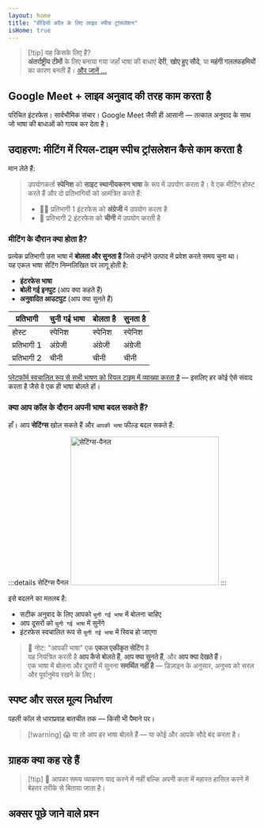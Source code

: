```yaml
---
layout: home
title: "वीडियो कॉल के लिए लाइव स्पीच ट्रांसलेशन"
isHome: true
---
```


<HeroSection title="**किसी भी** भाषा में मिलें" :typingSpeed="10" text="**वीडियो कॉल** में लाइव स्पीच ट्रांसलेशन — तेज़, स्पष्ट, सीमाहीन संवाद।">
<NavButton buttonLabel="यह कैसे काम करता है" buttonClass="brand" to="/#HowItWorks" />
<NavButton buttonLabel="असिस्टेंट" buttonClass="alt" to="/chat" />
</HeroSection>

<span id="1"></span>
<FeatureBlock
    :card="{
      title: 'अनुवाद ≠ समझ। यहाँ है आगे क्या है।',
      details: 'भाषा कोई भी हो, आपकी आवाज़ सुनी जाती है — और समझी जाती है — जैसे कि आप एक ही भाषा बोलते हों।',
      items: [
        '✧ प्राकृतिक रूप से, [रियल टाइम](./product/overview/how-it-works) में, और बिना सबटाइटल या देरी के।',
        '✧ AI-संचालित व्याख्या टोन, इरादा, और उद्योग-विशिष्ट शब्दावली को पकड़ती है।',
      ],
      link: './product/overview/what-is-intermind',
      src: {
        light: '/media-kit/animals-cartoon-3-2.png',
        dark: '/1d.png',
      },
      inversion: false,
    }"
  />

<span id="2"></span>
<FeatureBlock
    :card="{
      title: 'आपकी मीटिंग्स के भीतर का दिमाग',
      details: 'InterMind हर बहुभाषी कॉल को स्पष्ट, खोजने योग्य ज्ञान में बदल देता है।',
      items: [
        '✧ **कुछ भी पूछें** — AI **आपकी मीटिंग्स में** उत्तर ढूंढता है।',
        '✧ कार्य, मालिक, और समय सीमा अपने आप निकालता है।',
        '✧ मुख्य बिंदुओं को किसी भी भाषा में सारांशित करता है — तुरंत।',
      ],
      link: './product/overview/how-it-works#🧩-deep-memory-deep-understanding',
      src: {
        light: '/2l.png',
        dark: '/2d.png',
      },
      inversion: true,
    }"
  />

<span id="3"></span>
<FeatureBlock
    :card="{
      title: 'गंभीर मीटिंग्स के लिए बनाया गया — सिर्फ बात करने के लिए नहीं',
      details: 'InterMind एक [पेशेवर-ग्रेड वीडियो मीटिंग प्लेटफॉर्म](./product/overview/video-meeting-platform) है, कोई हल्का ऐड-ऑन या प्लगइन नहीं।',
      items: [
        '✧ 1080p रिज़ॉल्यूशन, स्मार्ट नॉइज़ सप्रेशन, शेड्यूलिंग, मॉडरेशन, स्क्रीन शेयरिंग, रिकॉर्डिंग, सबटाइटलिंग, प्रतिभागी चैट और कैलेंडर इंटीग्रेशन — सब कुछ बिल्ट इन, **उपयोग के लिए तैयार**।',
      ],
      link: './product/overview/video-meeting-platform',
      src: {
        light: '/3l.mp4',
        dark: '/3d.mp4',
      },
      inversion: false,
    }"
  />

<span id="4"></span>
<FeatureBlock
    :card="{
      title: 'जहाँ मायने रखती है वहाँ गोपनीयता',
      details: 'InterMind विश्वास-महत्वपूर्ण बातचीत के लिए बनाया गया है — जहाँ गोपनीयता और नियंत्रण सबसे महत्वपूर्ण है।',
      items: ['✧ [प्राइवेसी ज़ोन](./product/overview/privacy-architecture) — EU, US, SE Asia', '✧ **शून्य डेटा ट्रेनिंग**। कोई तीसरे पक्ष की पहुंच नहीं।'],
      link: './product/overview/privacy-architecture',
      src: {
        light: '/4l.png',
        dark: '/4d.png',
      },
      inversion: true,
    }"
  />

> [!tip] यह किसके लिए है?  
> **अंतर्राष्ट्रीय टीमों** के लिए बनाया गया जहाँ भाषा की बाधाएं **देरी**, **खोए हुए सौदे**, या **महंगी गलतफहमियों** का कारण बनती हैं। [और जानें ...](./product/overview/markets)

## Google Meet + लाइव अनुवाद की तरह काम करता है

परिचित इंटरफेस। सार्वभौमिक संचार। Google Meet जैसी ही आसानी — तत्काल अनुवाद के साथ जो भाषा की बाधाओं को गायब कर देता है।

<span id="HowItWorks"></span>

<FeatureCards
    :features="[
      {
        title: 'मुफ्त में साइन अप करें',
        details: 'अपनी भाषा चुनें और [खाता बनाएं](#Pricing)।',
        icon: {
          light: '/signUp.png',
          dark: '/signUp.png',
        },
      },
      {
        title: 'मीटिंग शुरू करें',
        details: 'तुरंत बनाएं या पहले से शेड्यूल करें।',
        icon: {
          light: '/start.png',
          dark: '/start.png',
        },
      },
      {
        title: 'मीटिंग में शामिल हों',
        details: 'लिंक पर क्लिक करें, नाम दर्ज करें, तुरंत शामिल हों।',
        icon: {
          light: '/join.png',
          dark: '/join.png',
        },
      },
      {
        title: 'अपनी भाषा में बोलें',
        details: 'हर कोई अपनी भाषा में बोलता और सुनता है।',
        icon: {
          light: '/meeting.png',
          dark: '/meeting.png',
        },
      },
    ]"
  />

<span id="Example"></span>

## उदाहरण: मीटिंग में रियल-टाइम स्पीच ट्रांसलेशन कैसे काम करता है

मान लेते हैं:

> उपयोगकर्ता **स्पेनिश** को **साइट स्थानीयकरण भाषा** के रूप में उपयोग करता है। वे एक मीटिंग होस्ट करते हैं और दो प्रतिभागियों को आमंत्रित करते हैं:
>
> - 🧑‍💼 प्रतिभागी 1 इंटरफेस को **अंग्रेजी** में उपयोग करता है
> - 👩 प्रतिभागी 2 इंटरफेस को **चीनी** में उपयोग करती है

### मीटिंग के दौरान क्या होता है?

प्रत्येक प्रतिभागी उस भाषा में **बोलता और सुनता है** जिसे उन्होंने उत्पाद में प्रवेश करते समय चुना था।  
यह एकल भाषा सेटिंग निम्नलिखित पर लागू होती है:

- **इंटरफेस भाषा**
- **बोली गई इनपुट** (आप क्या कहते हैं)
- **अनुवादित आउटपुट** (आप क्या सुनते हैं)

| प्रतिभागी     | चुनी गई भाषा | बोलता है | सुनता है |
| ------------- | ------------ | -------- | ------- |
| होस्ट         | स्पेनिश      | स्पेनिश   | स्पेनिश  |
| प्रतिभागी 1   | अंग्रेजी     | अंग्रेजी  | अंग्रेजी |
| प्रतिभागी 2   | चीनी        | चीनी     | चीनी    |

[प्लेटफॉर्म स्वचालित रूप से सभी भाषण को रियल टाइम में व्याख्या करता है](./product/overview/how-it-works) — इसलिए हर कोई ऐसे संवाद करता है जैसे वे एक ही भाषा बोलते हों।

### क्या आप कॉल के दौरान अपनी भाषा बदल सकते हैं?

हाँ। आप **सेटिंग्स** खोल सकते हैं और `आपकी भाषा` फील्ड बदल सकते हैं:

:::details सेटिंग्स पैनल
<img src="/settings.png" alt="सेटिंग्स-पैनल" width="300px" />
:::

इसे बदलने का मतलब है:

- सटीक अनुवाद के लिए आपको `चुनी गई भाषा` में बोलना चाहिए
- आप दूसरों को `चुनी गई भाषा` में सुनेंगे
- इंटरफेस स्वचालित रूप से `चुनी गई भाषा` में स्विच हो जाएगा

> 📌 नोट: "आपकी भाषा" एक **एकल एकीकृत सेटिंग** है  
> यह नियंत्रित करती है **आप कैसे बोलते हैं**, **आप क्या सुनते हैं**, और **आप क्या देखते हैं**।  
> एक भाषा में बोलना और दूसरी में सुनना **समर्थित नहीं है** — डिज़ाइन के अनुसार, अनुभव को सरल और पूर्वानुमेय रखने के लिए।

## स्पष्ट और सरल मूल्य निर्धारण

पहली कॉल से धाराप्रवाह बातचीत तक — किसी भी पैमाने पर।

<span id="Pricing"></span>

<PricingPlans
    :plans="[
      {
        title: '**बेसिक** &nbsp 1 उपयोगकर्ता',
        price: '**निःशुल्क**',
        details: 'क्रेडिट कार्ड की आवश्यकता नहीं',
        items: [
          '**25** मीटिंग्स',
          '**100** प्रतिभागी वीडियो मीटिंग्स [💬](#3)',
          '**30** GB प्रति उपयोगकर्ता पूल्ड स्टोरेज',
          'अपनी सभी मीटिंग्स में खोजें [💬](#2)',
          'समकालिक अनुवाद [💬](#1)',
        ],
      },
      {
        title: '**प्रो**  &nbsp 1-99 उपयोगकर्ता',
        price: '**$20** /माह/उपयोगकर्ता, वार्षिक बिलिंग',
        details: 'या $25 मासिक बिलिंग',
        items: [
          '**असीमित** मीटिंग्स',
          '**150** प्रतिभागी वीडियो मीटिंग्स [💬](#3)',
          '**2** TB प्रति उपयोगकर्ता पूल्ड स्टोरेज',
          'अपनी सभी मीटिंग्स में खोजें [💬](#2)',
          'समकालिक अनुवाद [💬](#1)',
        ],
      },
      {
        title: '**बिजनेस** &nbsp 100+ उपयोगकर्ता',
        price: '**कस्टम मूल्य निर्धारण**',
        details: 'गोपनीयता के लिए निर्मित',
        items: [
          '**असीमित** मीटिंग्स',
          '**500** प्रतिभागी वीडियो मीटिंग्स [💬](#3)',
          '**5** TB प्रति उपयोगकर्ता पूल्ड स्टोरेज',
          'अपनी सभी मीटिंग्स में खोजें [💬](#2)',
          'समकालिक अनुवाद [💬](#1)',
          '**प्राइवेसी जोन्स** [💬](#4)',
        ],
      },
    ]">

<AuthButton text="शुरू करें" button-class="brand" event-name="get_started_attempt"/>
<AuthButton text="अभी खरीदें" mode="checkout" eventName="buy_now_attempt" />
<ContactForm buttonText="हमारी टीम से बात करें" buttonClass="alt" />
</PricingPlans>

> [!warning] 😱 या तो आप हर भाषा बोलते हैं — या कोई और आपके सौदे बंद करता है।

<span id="Testimonials"></span>

## ग्राहक क्या कह रहे हैं

<AutoScrollTestimonials testimonialsUrl="/testimonials.json"/>

> [!tip] 🥇 आपका समय व्याकरण याद करने में नहीं बल्कि अपनी कला में महारत हासिल करने में बेहतर तरीके से बिताया जाता है।

## अक्सर पूछे जाने वाले प्रश्न

<span id="FAQ"></span>

<AccordionGroup
    :items="[
      {
        q: 'InterMind किन भाषाओं में अनुवाद का समर्थन करता है?',
        a: 'InterMind निम्नलिखित 19 भाषाओं में **रियल-टाइम अनुवाद** का समर्थन करता है:<br><br>- العربية (ar) – अरबी<br>- Čeština (cs) – चेक<br>- Deutsch (de) – जर्मन<br>- English (en) – अंग्रेजी<br>- Español (es) – स्पेनिश<br>- Français (fr) – फ्रेंच<br>- हिन्दी (hi) – हिंदी<br>- Magyar (hu) – हंगेरियन<br>- Italiano (it) – इतालवी<br>- 日本語 (ja) – जापानी<br>- 한국어 (ko) – कोरियाई<br>- Nederlands (nl) – डच<br>- Polski (pl) – पोलिश<br>- Português (pt) – पुर्तगाली<br>- Русский (ru) – रूसी<br>- Türkçe (tr) – तुर्की<br>- 中文 (zh) – चीनी<br><br>हम लगातार इस सूची का विस्तार कर रहे हैं — हर मुख्य रिलीज़ के साथ नई भाषाएं जोड़ी जाती हैं।',
      },
      {
        q: 'लाइसेंसधारी उपयोगकर्ता क्या है और प्रतिभागी क्या है?',
        a: 'एक *लाइसेंसधारी उपयोगकर्ता* के पास निःशुल्क या सशुल्क मीटिंग लाइसेंस होता है और वे अपनी योजना की सीमा के भीतर मीटिंग शेड्यूल कर सकते हैं। *प्रतिभागी* आमंत्रित व्यक्ति हैं — उन्हें **खाता या लाइसेंस की आवश्यकता नहीं** होती और वे किसी भी डिवाइस से **निःशुल्क** जुड़ सकते हैं।',
      },
      {
        q: 'एक InterMind लाइसेंस का उपयोग कितने लोग कर सकते हैं?',
        a: 'प्रत्येक *लाइसेंसधारी उपयोगकर्ता* **असीमित मीटिंग** होस्ट कर सकता है। यदि कई टीम सदस्यों को एक साथ मीटिंग होस्ट करनी है, तो प्रत्येक को अपना लाइसेंस चाहिए होगा।',
      },
      {
        q: 'मीटिंग की अधिकतम अवधि क्या है?',
        a: 'सभी योजनाओं में मीटिंग **24 घंटे** तक चल सकती है।',
      },
      {
        q: 'क्या मैं जो मीटिंग होस्ट कर सकता हूं उसकी कोई सीमा है?',
        a: '*निःशुल्क बेसिक* योजना में **25 निःशुल्क मीटिंग** शामिल हैं। *प्रो* और *बिजनेस* योजनाएं अधिक प्रतिभागियों और नियंत्रण के साथ असीमित मीटिंग प्रदान करती हैं।',
      },
      {
        q: 'InterMind डेटा गोपनीयता और सुरक्षा कैसे सुनिश्चित करता है?',
        a: 'InterMind **डिज़ाइन से निजी** है। सभी डेटा आपके चुने गए **गोपनीयता क्षेत्र** — _EU_, _US_, या _Asia_ के भीतर प्रोसेस और स्टोर किया जाता है। हम [**GDPR**](https://gdpr.eu), [**CCPA**](https://oag.ca.gov/privacy/ccpa), और UAE PDPL का अनुपालन करते हैं, और **कभी भी आपकी सामग्री का उपयोग** प्रशिक्षण या तृतीय-पक्ष पहुंच के लिए नहीं करते। उन्नत [गोपनीयता क्षेत्र नियंत्रण](./product/overview/privacy-architecture) **बिजनेस** योजना में उपलब्ध है।',
      },
      {
        q: 'क्या मैं योजना खरीदने से पहले InterMind को आज़मा सकता हूं?',
        a: 'बिल्कुल। *निःशुल्क बेसिक* योजना आपको **25 निःशुल्क मीटिंग** के साथ मुख्य सुविधाओं तक पूर्ण पहुंच देती है — जिसमें **समकालिक अनुवाद** और **मीटिंग खोज** शामिल है। कोई क्रेडिट कार्ड आवश्यक नहीं। कभी भी अपग्रेड करें।',
      },
      {
        q: 'यदि मुझे सहायता या समर्थन की आवश्यकता है तो क्या करूं?',
        a: 'हमारे [सहायता केंद्र](./resources/help) के माध्यम से समर्थन उपलब्ध है। *बिजनेस* उपयोगकर्ताओं को समर्पित संपर्क के साथ **प्राथमिकता समर्थन** मिलता है।',
      },
      {
        q: 'मैं अपनी सदस्यता का प्रबंधन कैसे करूं (अपग्रेड, डाउनग्रेड, या रद्द)?',
        a: 'आप अपनी **खाता सेटिंग** के माध्यम से कभी भी अपनी योजना बदल सकते हैं। परिवर्तन **तुरंत** प्रभावी होते हैं। रद्दीकरण के लिए, *मासिक योजनाएं* बिलिंग चक्र के अंत में रद्द होती हैं। *वार्षिक योजनाओं* को **आनुपातिक रिफंड** के लिए रद्द किया जा सकता है।',
      },
      {
        q: 'क्या मैं वेबिनार या बड़े कार्यक्रमों के लिए InterMind का उपयोग कर सकता हूं?',
        a: 'हां। *प्रो* और *बिजनेस* योजनाएं **बड़ी मीटिंग और वेबिनार** के लिए आदर्श हैं — *बिजनेस* में **500 प्रतिभागियों** तक के समर्थन के साथ।',
      },
    ]"/>

<HomeFooter
    :columns="[
      {
        title: 'उत्पाद',
        links: [
          { text: 'अवलोकन', link: './product/overview/what-is-intermind' },
          { text: 'शुरुआत करना', link: './product/guide/getting-started' },
          { text: 'प्रशंसापत्र', link: '#Testimonials' },
          { text: 'मूल्य निर्धारण', link: '#Pricing' },
        ],
      },
      {
        title: 'समर्थन',
        links: [
          { text: 'समर्थन प्राप्त करें', link: './resources/help' },
          { text: 'FAQ', link: '#FAQ' },
          { text: 'गोपनीयता नीति', link: './resources/company/Privacy-Policy' },
          { text: 'AI कानूनी गाइड', link: './resources/company/Legal-Regulations-for-AI-Services' },
          { text: 'सेवा स्थिति', link: 'https://status.mind.com/' },
          // { text: 'Privacy Settings', link: '#' },
        ],
      },
      {
        title: 'संसाधन',
        links: [
          { text: 'ब्लॉग', link: './blog' },
          { text: 'ब्रांड संपत्ति', link: './resources/media-kit' },
          { text: 'AI API / LLM डॉक्स', link: 'https://mind.com/llms-full.txt' },
        ],
      },
      {
        title: 'कंपनी',
        links: [
          { text: 'हमारे बारे में', link: './resources/company/about' },
          { text: 'टीम', link: './resources/company/team' },
          { text: 'करियर', link: './resources/company/careers' },
          { text: 'संपर्क', link: './resources/company/contacts' },
        ],
      },
    ]"/>